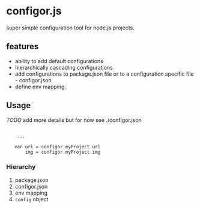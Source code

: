 # configor.js

super simple configuration tool for node.js projects.


## features

* ability to add default configurations
* hierarchically cascading configurations
* add configurations to package.json file or to a configuration specific file - configor.json
* define env mapping.



## Usage

_TODO_ add more details but for now see ./configor.json

``` var config = require('configor');

    ...

   var url = configor.myProject.url
       img = configor.myProject.img

```



### Hierarchy

1. package.json
2. configor.json
3. env mapping
4. ```config``` object
